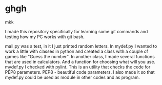 # ghgh
mkk

I made this repository specifically for learning some git commands and testing how my PC works with git bash.

mail.py was a test, in it I just printed random letters.
In mydef.py I wanted to work a little with classes in python and created a class with a couple of games like "Guess the number".
In another class, I made several functions that are used in calculators.
And a function for choosing what will you use. 
mydef.py I checked with pylint. This is an utility that checks the code for PEP8 parameters. PEP8 - beautiful code parameters.
I also made it so that mydef.py could be used as module in other codes and as program.
